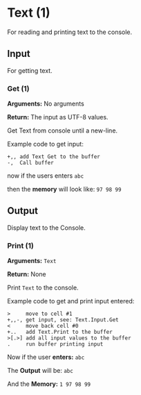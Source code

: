 # Text (1)

For reading and printing text to the console. 

## Input

For getting text.

### Get (1)

**Arguments:** No arguments

**Return:** The input as UTF-8 values. 

Get Text from console until a new-line.

Example code to get input:

```BrainFuck
+,, add Text Get to the buffer
-,  Call buffer
```

now if the users enters `abc`

then the **memory** will look like: `97 98 99`

## Output

Display text to the Console.

### Print (1)

**Arguments:** `Text`

**Return:** None

Print `Text` to the console.

Example code to get and print input entered:

```BrainFuck
>     move to cell #1
+,,-, get input, see: Text.Input.Get
<     move back cell #0
+..   add Text.Print to the buffer
>[.>] add all input values to the buffer
.     run buffer printing input
```

Now if the user **enters:** `abc`

The **Output** will be: `abc`

And the **Memory:** `1 97 98 99`
